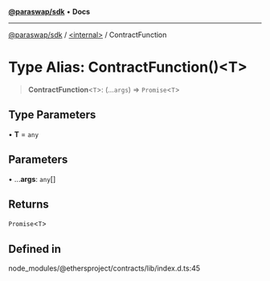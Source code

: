 [**@paraswap/sdk**](../../README.md) • **Docs**

***

[@paraswap/sdk](../../globals.md) / [\<internal\>](../README.md) / ContractFunction

# Type Alias: ContractFunction()\<T\>

> **ContractFunction**\<`T`\>: (...`args`) => `Promise`\<`T`\>

## Type Parameters

• **T** = `any`

## Parameters

• ...**args**: `any`[]

## Returns

`Promise`\<`T`\>

## Defined in

node\_modules/@ethersproject/contracts/lib/index.d.ts:45
